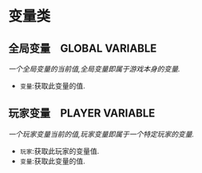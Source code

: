 # 变量类



## 全局变量    GLOBAL VARIABLE

_一个全局变量的当前值,全局变量即属于游戏本身的变量._

- `变量`:获取此变量的值.



## 玩家变量    PLAYER VARIABLE

_一个玩家变量当前的值,玩家变量即属于一个特定玩家的变量._

- `玩家`:获取此玩家的变量值.
- `变量`:获取此变量的值.
